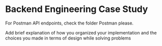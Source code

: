 # Backend Engineering Case Study

For Postman API endpoints, check the folder Postman please.

Add brief explanation of how you organized your implementation and the choices you made in terms of design while solving problems
